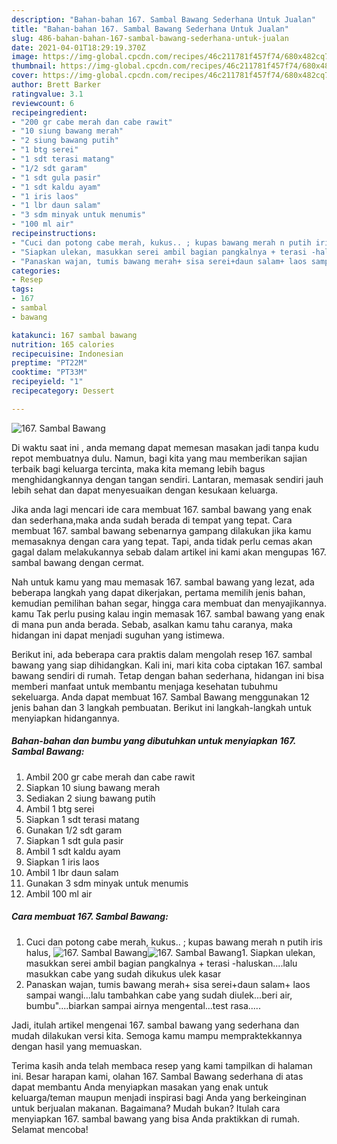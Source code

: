 ```yaml
---
description: "Bahan-bahan 167. Sambal Bawang Sederhana Untuk Jualan"
title: "Bahan-bahan 167. Sambal Bawang Sederhana Untuk Jualan"
slug: 486-bahan-bahan-167-sambal-bawang-sederhana-untuk-jualan
date: 2021-04-01T18:29:19.370Z
image: https://img-global.cpcdn.com/recipes/46c211781f457f74/680x482cq70/167-sambal-bawang-foto-resep-utama.jpg
thumbnail: https://img-global.cpcdn.com/recipes/46c211781f457f74/680x482cq70/167-sambal-bawang-foto-resep-utama.jpg
cover: https://img-global.cpcdn.com/recipes/46c211781f457f74/680x482cq70/167-sambal-bawang-foto-resep-utama.jpg
author: Brett Barker
ratingvalue: 3.1
reviewcount: 6
recipeingredient:
- "200 gr cabe merah dan cabe rawit"
- "10 siung bawang merah"
- "2 siung bawang putih"
- "1 btg serei"
- "1 sdt terasi matang"
- "1/2 sdt garam"
- "1 sdt gula pasir"
- "1 sdt kaldu ayam"
- "1 iris laos"
- "1 lbr daun salam"
- "3 sdm minyak untuk menumis"
- "100 ml air"
recipeinstructions:
- "Cuci dan potong cabe merah, kukus.. ; kupas bawang merah n putih iris halus,"
- "Siapkan ulekan, masukkan serei ambil bagian pangkalnya + terasi -haluskan....lalu masukkan cabe yang sudah dikukus ulek kasar"
- "Panaskan wajan, tumis bawang merah+ sisa serei+daun salam+ laos sampai wangi...lalu tambahkan cabe yang sudah diulek...beri air, bumbu&#34;....biarkan sampai airnya mengental...test rasa....."
categories:
- Resep
tags:
- 167
- sambal
- bawang

katakunci: 167 sambal bawang 
nutrition: 165 calories
recipecuisine: Indonesian
preptime: "PT22M"
cooktime: "PT33M"
recipeyield: "1"
recipecategory: Dessert

---
```



![167. Sambal Bawang](https://img-global.cpcdn.com/recipes/46c211781f457f74/680x482cq70/167-sambal-bawang-foto-resep-utama.jpg)

Di waktu  saat ini , anda memang dapat memesan masakan jadi tanpa kudu repot membuatnya dulu. Namun, bagi kita yang mau memberikan sajian terbaik bagi keluarga tercinta, maka kita memang lebih bagus menghidangkannya dengan tangan sendiri. Lantaran, memasak sendiri jauh lebih sehat dan dapat menyesuaikan dengan kesukaan keluarga.

Jika anda lagi mencari ide cara membuat 167. sambal bawang yang enak dan sederhana,maka anda sudah berada di tempat yang tepat. Cara membuat 167. sambal bawang  sebenarnya gampang dilakukan jika kamu memasaknya dengan cara yang tepat. Tapi, anda tidak perlu cemas akan gagal dalam melakukannya 
sebab dalam artikel ini kami akan mengupas 167. sambal bawang dengan cermat.  



Nah untuk kamu yang mau memasak 167. sambal bawang yang lezat, ada beberapa langkah yang dapat dikerjakan, pertama memilih jenis bahan, kemudian pemilihan bahan segar, hingga cara membuat dan menyajikannya. kamu Tak perlu pusing kalau ingin memasak 167. sambal bawang yang enak di mana pun anda berada. Sebab, asalkan kamu  tahu caranya, maka hidangan ini dapat menjadi suguhan yang istimewa.

Berikut ini, ada beberapa cara praktis  dalam mengolah resep 167. sambal bawang yang siap dihidangkan. Kali ini, mari kita coba ciptakan 167. sambal bawang sendiri di rumah. Tetap dengan bahan sederhana, hidangan ini bisa memberi manfaat untuk membantu menjaga kesehatan tubuhmu sekeluarga. Anda dapat membuat 167. Sambal Bawang menggunakan 12 jenis bahan dan 3 langkah pembuatan. Berikut ini langkah-langkah untuk menyiapkan hidangannya.

<!--inarticleads1-->

##### Bahan-bahan dan bumbu yang dibutuhkan untuk menyiapkan 167. Sambal Bawang:

1. Ambil 200 gr cabe merah dan cabe rawit
1. Siapkan 10 siung bawang merah
1. Sediakan 2 siung bawang putih
1. Ambil 1 btg serei
1. Siapkan 1 sdt terasi matang
1. Gunakan 1/2 sdt garam
1. Siapkan 1 sdt gula pasir
1. Ambil 1 sdt kaldu ayam
1. Siapkan 1 iris laos
1. Ambil 1 lbr daun salam
1. Gunakan 3 sdm minyak untuk menumis
1. Ambil 100 ml air




<!--inarticleads2-->

##### Cara membuat 167. Sambal Bawang:

1. Cuci dan potong cabe merah, kukus.. ; kupas bawang merah n putih iris halus,
<img src="https://img-global.cpcdn.com/steps/cb5aee6b28f9dd34/160x128cq70/167-sambal-bawang-langkah-memasak-1-foto.jpg" alt="167. Sambal Bawang"><img src="https://img-global.cpcdn.com/steps/da57b1062d57a619/160x128cq70/167-sambal-bawang-langkah-memasak-1-foto.jpg" alt="167. Sambal Bawang">1. Siapkan ulekan, masukkan serei ambil bagian pangkalnya + terasi -haluskan....lalu masukkan cabe yang sudah dikukus ulek kasar
1. Panaskan wajan, tumis bawang merah+ sisa serei+daun salam+ laos sampai wangi...lalu tambahkan cabe yang sudah diulek...beri air, bumbu&#34;....biarkan sampai airnya mengental...test rasa.....




Jadi, itulah artikel mengenai  167. sambal bawang  yang sederhana dan mudah dilakukan versi kita. Semoga kamu mampu mempraktekkannya dengan hasil yang memuaskan. 

Terima kasih anda telah membaca resep yang kami tampilkan di halaman ini. Besar harapan kami, olahan  167. Sambal Bawang sederhana di atas dapat membantu Anda menyiapkan masakan yang enak untuk keluarga/teman maupun menjadi inspirasi bagi Anda yang berkeinginan untuk berjualan makanan. Bagaimana? Mudah bukan? Itulah cara menyiapkan 167. sambal bawang yang bisa Anda praktikkan di rumah. Selamat mencoba!

